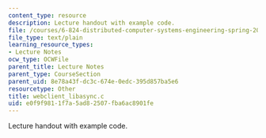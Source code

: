 ```yaml
---
content_type: resource
description: Lecture handout with example code.
file: /courses/6-824-distributed-computer-systems-engineering-spring-2006/e0f9f9811f7a5ad82507fba6ac8901fe_webclient_libasync.c
file_type: text/plain
learning_resource_types:
- Lecture Notes
ocw_type: OCWFile
parent_title: Lecture Notes
parent_type: CourseSection
parent_uid: 8e78a43f-dc3c-674e-0edc-395d857ba5e6
resourcetype: Other
title: webclient_libasync.c
uid: e0f9f981-1f7a-5ad8-2507-fba6ac8901fe
---
```

Lecture handout with example code.

